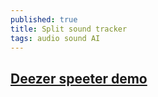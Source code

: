```yaml
---
published: true
title: Split sound tracker
tags: audio sound AI
---
```

## [Deezer speeter demo](https://www.youtube.com/watch?v=tgnuOSLPwMI)